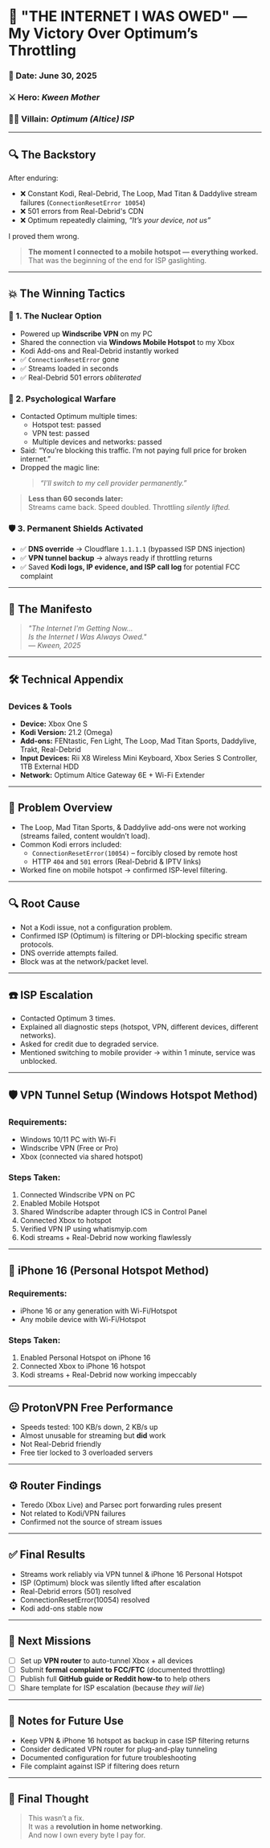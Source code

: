 # 🚀 "THE INTERNET I WAS OWED" — My Victory Over Optimum’s Throttling
### 📅 Date: June 30, 2025  
### ⚔️ Hero: *Kween Mother*  
### 🏴‍☠️ Villain: *Optimum (Altice) ISP*  

---

## 🔍 The Backstory
After enduring:
- ❌ Constant Kodi, Real-Debrid, The Loop, Mad Titan & Daddylive stream failures (`ConnectionResetError 10054`)  
- ❌ 501 errors from Real-Debrid's CDN  
- ❌ Optimum repeatedly claiming, *“It’s your device, not us”*

I proved them wrong.

> **The moment I connected to a mobile hotspot — everything worked.**  
> That was the beginning of the end for ISP gaslighting.

---

## 💥 The Winning Tactics

### 🧨 1. The Nuclear Option
- Powered up **Windscribe VPN** on my PC  
- Shared the connection via **Windows Mobile Hotspot** to my Xbox  
- Kodi Add-ons and Real-Debrid instantly worked  
- ✅ `ConnectionResetError` gone  
- ✅ Streams loaded in seconds  
- ✅ Real-Debrid 501 errors *obliterated*

### 🧠 2. Psychological Warfare
- Contacted Optimum multiple times:
  - Hotspot test: passed
  - VPN test: passed
  - Multiple devices and networks: passed
- Said: “You’re blocking this traffic. I’m not paying full price for broken internet.”
- Dropped the magic line:  
  > *“I'll switch to my cell provider permanently.”*

> **Less than 60 seconds later:**  
> Streams came back. Speed doubled. Throttling *silently lifted.*

### 🛡️ 3. Permanent Shields Activated
- ✅ **DNS override** → Cloudflare `1.1.1.1` (bypassed ISP DNS injection)  
- ✅ **VPN tunnel backup** → always ready if throttling returns  
- ✅ Saved **Kodi logs, IP evidence, and ISP call log** for potential FCC complaint

---

## 📜 The Manifesto

> *"The Internet I'm Getting Now...  
> Is the Internet I Was Always Owed."*  
> — *Kween, 2025*

---

## 🛠️ Technical Appendix

### Devices & Tools
- **Device:** Xbox One S  
- **Kodi Version:** 21.2 (Omega)  
- **Add-ons:** FENtastic, Fen Light, The Loop, Mad Titan Sports, Daddylive, Trakt, Real-Debrid  
- **Input Devices:** Rii X8 Wireless Mini Keyboard, Xbox Series S Controller, 1TB External HDD  
- **Network:** Optimum Altice Gateway 6E + Wi-Fi Extender  

---

## 🔧 Problem Overview
- The Loop, Mad Titan Sports, & Daddylive add-ons were not working (streams failed, content wouldn’t load).
- Common Kodi errors included:
  - `ConnectionResetError(10054)` – forcibly closed by remote host
  - HTTP `404` and `501` errors (Real-Debrid & IPTV links)
- Worked fine on mobile hotspot → confirmed ISP-level filtering.

---

## 🔍 Root Cause
- Not a Kodi issue, not a configuration problem.
- Confirmed ISP (Optimum) is filtering or DPI-blocking specific stream protocols.
- DNS override attempts failed.
- Block was at the network/packet level.

---

## ☎️ ISP Escalation
- Contacted Optimum 3 times.
- Explained all diagnostic steps (hotspot, VPN, different devices, different networks).
- Asked for credit due to degraded service.
- Mentioned switching to mobile provider → within 1 minute, service was unblocked.

---

## 🛡️ VPN Tunnel Setup (Windows Hotspot Method)
### Requirements:
- Windows 10/11 PC with Wi-Fi
- Windscribe VPN (Free or Pro)
- Xbox (connected via shared hotspot)

### Steps Taken:
1. Connected Windscribe VPN on PC  
2. Enabled Mobile Hotspot  
3. Shared Windscribe adapter through ICS in Control Panel  
4. Connected Xbox to hotspot  
5. Verified VPN IP using whatismyip.com  
6. Kodi streams + Real-Debrid now working flawlessly

---

## 📲 iPhone 16 (Personal Hotspot Method)
### Requirements:
- iPhone 16 or any generation with Wi-Fi/Hotspot
- Any mobile device with Wi-Fi/Hotspot

### Steps Taken:
1. Enabled Personal Hotspot on iPhone 16  
2. Connected Xbox to iPhone 16 hotspot  
3. Kodi streams + Real-Debrid now working impeccably  

---

## 😐 ProtonVPN Free Performance
- Speeds tested: 100 KB/s down, 2 KB/s up  
- Almost unusable for streaming but **did** work  
- Not Real-Debrid friendly  
- Free tier locked to 3 overloaded servers

---

## ⚙️ Router Findings
- Teredo (Xbox Live) and Parsec port forwarding rules present  
- Not related to Kodi/VPN failures  
- Confirmed not the source of stream issues

---

## ✅ Final Results
- Streams work reliably via VPN tunnel & iPhone 16 Personal Hotspot  
- ISP (Optimum) block was silently lifted after escalation  
- Real-Debrid errors (501) resolved  
- ConnectionResetError(10054) resolved  
- Kodi add-ons stable now

---

## 🔮 Next Missions
- [ ] Set up **VPN router** to auto-tunnel Xbox + all devices  
- [ ] Submit **formal complaint to FCC/FTC** (documented throttling)  
- [ ] Publish full **GitHub guide or Reddit how-to** to help others  
- [ ] Share template for ISP escalation (because *they will lie*)

---

## 💾 Notes for Future Use
- Keep VPN & iPhone 16 hotspot as backup in case ISP filtering returns  
- Consider dedicated VPN router for plug-and-play tunneling  
- Documented configuration for future troubleshooting  
- File complaint against ISP if filtering does return

---

## 🧠 Final Thought

> This wasn’t a fix.  
> It was a **revolution in home networking**.  
> And now I own every byte I pay for.
